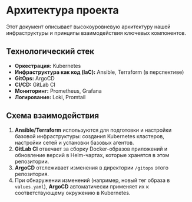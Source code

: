 # Архитектура проекта

Этот документ описывает высокоуровневую архитектуру нашей инфраструктуры и принципы взаимодействия ключевых компонентов.

## Технологический стек

- **Оркестрация:** Kubernetes
- **Инфраструктура как код (IaC):** Ansible, Terraform (в перспективе)
- **GitOps:** ArgoCD
- **CI/CD:** GitLab CI
- **Мониторинг:** Prometheus, Grafana
- **Логирование:** Loki, Promtail

## Схема взаимодействия

1.  **Ansible/Terraform** используются для подготовки и настройки базовой инфраструктуры: создания Kubernetes кластеров, настройки сетей и установки базовых агентов.
2.  **GitLab CI** отвечает за сборку Docker-образов приложений и обновление версий в Helm-чартах, которые хранятся в этом репозитории.
3.  **ArgoCD** отслеживает изменения в директории `/gitops` этого репозитория.
4.  При обнаружении изменений (например, новый тег образа в `values.yaml`), **ArgoCD** автоматически применяет их к соответствующему окружению в Kubernetes.
